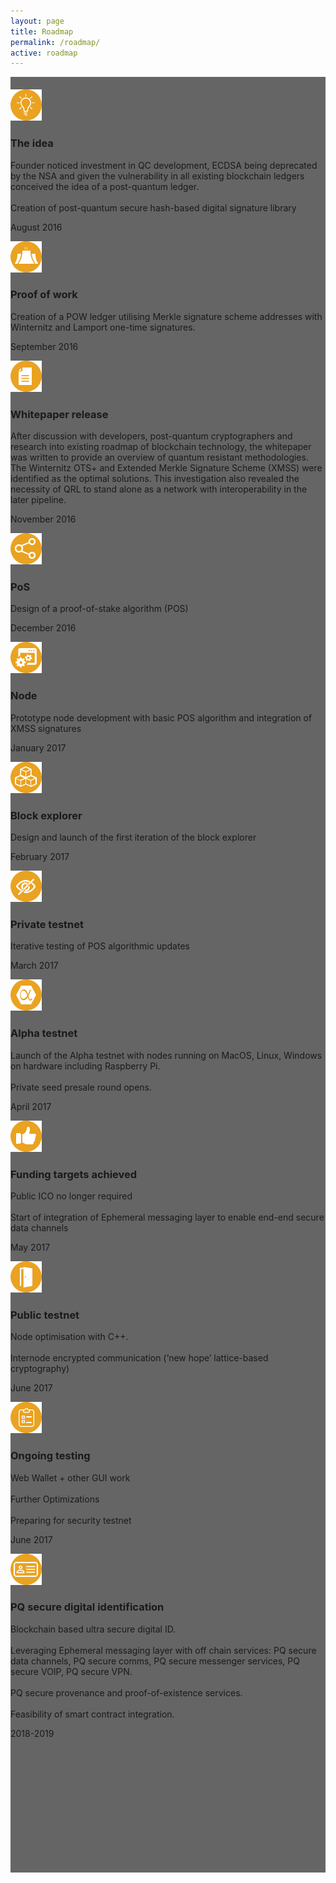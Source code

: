 ```yaml
---
layout: page
title: Roadmap
permalink: /roadmap/
active: roadmap
---
```

<div class="ui ten wide left aligned stackable grid" >
<div class="three column row">
  <div class="column"></div>
  <div class="column" style="background: rgba(0,0,0,0.6);">
    <div style="height:20px;"></div>
<div class="steps-timeline">

  <div class="steps-one">
    <img class="steps-img" src="/assets/timeline/1@1x.png" alt="" />
    <h3 class="steps-name">
      The idea
    </h3>
    <p class="steps-description">
      Founder noticed investment in QC development, ECDSA being deprecated by the NSA and given the vulnerability in all existing blockchain ledgers conceived the idea of a post-quantum ledger.
      <br><br>
      Creation of post-quantum secure hash-based digital signature library
    </p>
    <p class="steps-date">
      August 2016
      </p>
  </div>

  <div class="steps-two">
    <img class="steps-img" src="/assets/timeline/2@1x.png" alt="" />
    <h3 class="steps-name">
      Proof of work
    </h3>
    <p class="steps-description">
       Creation of a POW ledger utilising Merkle signature scheme addresses with Winternitz and Lamport one-time signatures.
    </p>
    <p class="steps-date">
    September 2016
    </p>
  </div>

  <div class="steps-two">
    <img class="steps-img" src="/assets/timeline/3@1x.png" alt="" />
    <h3 class="steps-name">
      Whitepaper release
    </h3>
    <p class="steps-description">
       After discussion with developers, post-quantum cryptographers and research into existing roadmap of blockchain technology, the whitepaper was written to provide an overview of quantum resistant methodologies. The Winternitz OTS+ and Extended Merkle Signature Scheme (XMSS) were identified as the optimal solutions. This investigation also revealed the necessity of QRL to stand alone as a network with interoperability in the later pipeline.
    </p>
    <p class="steps-date">
      November 2016
    </p>
  </div>
    <div class="steps-two">
    <img class="steps-img" src="/assets/timeline/4@1x.png" alt="" />
    <h3 class="steps-name">
      PoS
    </h3>
    <p class="steps-description">
       Design of a proof-of-stake algorithm (POS)
    </p>
    <p class="steps-date">
      December 2016
    </p>
  </div>
    <div class="steps-two">
    <img class="steps-img" src="/assets/timeline/5@1x.png" alt="" />
    <h3 class="steps-name">
      Node
    </h3>
    <p class="steps-description">
       Prototype node development with basic POS algorithm and integration of XMSS signatures
    </p>
    <p class="steps-date">
      January 2017
    </p>
  </div>
    <div class="steps-two">
    <img class="steps-img" src="/assets/timeline/6@1x.png" alt="" />
    <h3 class="steps-name">
      Block explorer
    </h3>
    <p class="steps-description">
       Design and launch of the first iteration of the block explorer
    </p>
    <p class="steps-date">
      February 2017
    </p>
  </div>
      <div class="steps-two">
    <img class="steps-img" src="/assets/timeline/7@1x.png" alt="" />
    <h3 class="steps-name">
  Private testnet
    </h3>
    <p class="steps-description">
  Iterative testing of POS algorithmic updates
    </p>
    <p class="steps-date">
  March 2017
    </p>
  </div>
      <div class="steps-two">
    <img class="steps-img" src="/assets/timeline/8@1x.png" alt="" />
    <h3 class="steps-name">
  Alpha testnet
    </h3>
    <p class="steps-description">
  Launch of the Alpha testnet with nodes running on MacOS, Linux, Windows on hardware including Raspberry Pi.
<br><br>
Private seed presale round opens.
    </p>
    <p class="steps-date">
  April 2017
    </p>
  </div>
      <div class="steps-two">
    <img class="steps-img" src="/assets/timeline/9@1x.png" alt="" />
    <h3 class="steps-name">
  Funding targets achieved
    </h3>
    <p class="steps-description">
  Public ICO no longer required
<br><br>
Start of integration of Ephemeral messaging layer to enable end-end secure data channels
    </p>
    <p class="steps-date">
  May 2017
    </p>
  </div>
        <div class="steps-two">
      <img class="steps-img" src="/assets/timeline/10@1x.png" alt="" />
      <h3 class="steps-name">
    Public testnet
      </h3>
      <p class="steps-description">
        Node optimisation with C++.
        <br><br>
        Internode encrypted communication (‘new hope’ lattice-based cryptography)
      </p>
      <p class="steps-date">
    June 2017
      </p>
    </div>
        <div class="steps-two">
      <img class="steps-img" src="/assets/timeline/11@1x.png" alt="" />
      <h3 class="steps-name">
    Ongoing testing
      </h3>
      <p class="steps-description">
            Web Wallet + other GUI work
<br><br>
        Further Optimizations
<br><br>
        Preparing for security testnet
      </p>
      <p class="steps-date">
    June 2017
      </p>
    </div>
                        <div class="steps-three">
                      <img class="steps-img" src="/assets/timeline/12@1x.png" alt="" />
                      <h3 class="steps-name">
                    PQ secure digital identification
                      </h3>
                      <p class="steps-description">
                            Blockchain based ultra secure digital ID.
                            <br><br>
                            Leveraging Ephemeral messaging layer with off chain services: PQ secure data channels, PQ secure comms, PQ secure messenger services, PQ secure VOIP, PQ secure VPN.
                            <br><br>
                            PQ secure provenance and proof-of-existence services.
                            <br><br>
                            Feasibility of smart contract integration.
                      </p>
                      <p class="steps-date">
                    2018-2019
                      </p>
                    </div>
</div>
<div style="height:200px;"></div>
  <div class="column"></div>
</div>
</div>
</div>